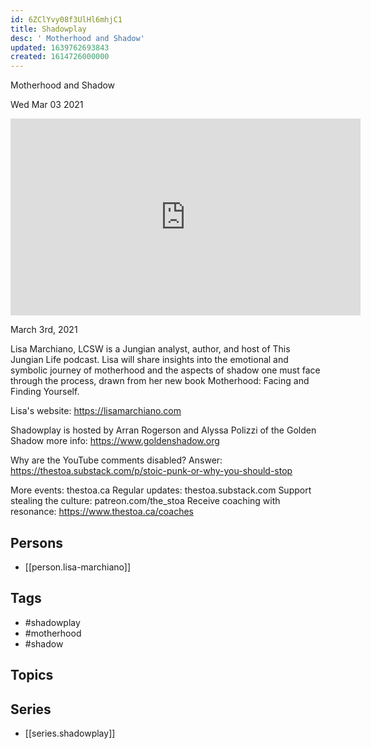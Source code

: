 ```yaml
---
id: 6ZClYvy08f3UlHl6mhjC1
title: Shadowplay
desc: ' Motherhood and Shadow'
updated: 1639762693843
created: 1614726000000
---
```



 Motherhood and Shadow

Wed Mar 03 2021

<iframe width="560" height="315" src="https://www.youtube.com/embed/0XJwahOJmjw" title="Shadowplay: Motherhood and Shadow w/ Lisa Marchiano" frameborder="0" allow="accelerometer; autoplay; clipboard-write; encrypted-media; gyroscope; picture-in-picture" allowfullscreen ></iframe>

March 3rd, 2021

Lisa Marchiano, LCSW is a Jungian analyst, author, and host of This Jungian Life podcast. Lisa will share insights into the emotional and symbolic journey of motherhood and the aspects of shadow one must face through the process, drawn from her new book Motherhood: Facing and Finding Yourself.

Lisa's website: https://lisamarchiano.com

Shadowplay is hosted by Arran Rogerson and Alyssa Polizzi of the Golden Shadow more info: https://www.goldenshadow.org

Why are the YouTube comments disabled? Answer: https://thestoa.substack.com/p/stoic-punk-or-why-you-should-stop

More events: thestoa.ca
Regular updates: thestoa.substack.com
Support stealing the culture: patreon.com/the_stoa
Receive coaching with resonance: https://www.thestoa.ca/coaches

## Persons

- [[person.lisa-marchiano]]

## Tags

- #shadowplay
- #motherhood
- #shadow

## Topics



## Series

- [[series.shadowplay]]


